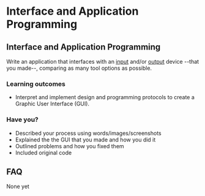 # Interface and Application Programming

## Interface and Application Programming

Write an application that interfaces with an [input](http://academy.cba.mit.edu/classes/input_devices/index.html) and/or [output](http://academy.cba.mit.edu/classes/output_devices/index.html) device --that you made--, comparing as many tool options as possible.

### Learning outcomes

* Interpret and implement design and programming protocols to create a Graphic User Interface (GUI).

### Have you?

* Described your process using words/images/screenshots
* Explained the the GUI that you made and how you did it
* Outlined problems and how you fixed them
* Included original code

## FAQ

None yet

